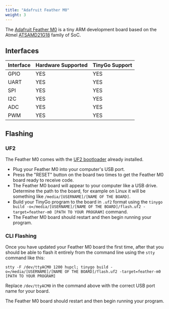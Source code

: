 ```yaml
---
title: "Adafruit Feather M0"
weight: 3
---
```


The [Adafruit Feather M0](https://www.adafruit.com/product/3403) is a tiny ARM development board based on the Atmel [ATSAMD21G18](https://www.microchip.com/wwwproducts/en/ATSAMD21G18) family of SoC.

## Interfaces

| Interface | Hardware Supported | TinyGo Support |
| --------- | ------------- | ----- |
| GPIO      | YES | YES |
| UART      | YES | YES |
| SPI      | YES | YES |
| I2C      | YES | YES |
| ADC      | YES | YES |
| PWM      | YES | YES |

## Flashing

### UF2

The Feather M0 comes with the [UF2 bootloader](https://github.com/Microsoft/uf2) already installed.

- Plug your Feather M0 into your computer's USB port.
- Press the "RESET" button on the board two times to get the Feather M0 board ready to receive code.
- The Feather M0 board will appear to your computer like a USB drive. Determine the path to the board, for example on Linux it will be something like `/media/[USERNAME]/[NAME OF THE BOARD]`.
- Build your TinyGo program to the board in `.uf2` format using the `tinygo build -o=/media/[USERNAME]/[NAME OF THE BOARD]/flash.uf2 -target=feather-m0 [PATH TO YOUR PROGRAM]` command.
- The Feather M0 board should restart and then begin running your program.

### CLI Flashing

Once you have updated your Feather M0 board the first time, after that you should be able to flash it entirely from the command line using the `stty` command like this:

```
stty -F /dev/ttyACM0 1200 hupcl; tinygo build -o=/media/[USERNAME]/[NAME OF THE BOARD]/flash.uf2 -target=feather-m0 [PATH TO YOUR PROGRAM]
```

Replace `/dev/ttyACM0` in the command above with the correct USB port name for your board.

The Feather M0 board should restart and then begin running your program.
